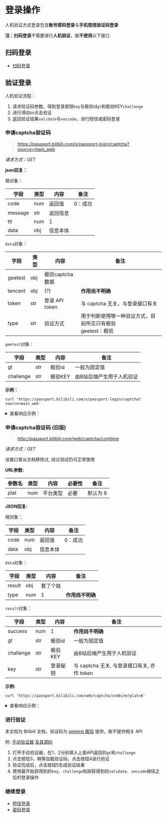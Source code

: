 # 登录操作

人机验证方式登录包含**账号密码登录**与**手机短信验证码登录**

**注：扫码登录**不需要进行**人机验证**，故**不使用**以下接口

## 扫码登录

- [扫码登录](QR.md)

## 验证登录

人机验证流程：

1. 请求验证码参数，得到登录密钥`key`与极验id`gt`和极验KEY`challenge`
2. 进行滑动or点击验证
3. 返回验证结果`validate`与`seccode`，进行短信或密码登录

### 申请captcha验证码

> https://passport.bilibili.com/x/passport-login/captcha?source=main_web

*请求方式：GET*

**json回复：**

根对象：

| 字段   | 类型 | 内容     | 备注         |
| ------ | ---- | -------- | --------- |
| code   | num  | 返回值   | 0：成功     |
| message   | str  | 返回信息   | |
| ttl   | num  | 1 |  |
| data   | obj  | 信息本体 | |

`data`对象：

| 字段      | 类型  | 内容     | 备注     |
| -------- | ----- | ------ | -------- |
| geetest   | obj   | 极验captcha数据 |  |
| tencent   | obj   | (?) | **作用尚不明确** |
| token    | str   | 登录 API token | 与 captcha 无关，与登录接口有关 |
| type     | str   | 验证方式 | 用于判断使用哪一种验证方式，目前所见只有极验<br />geetest：极验 |

`geetest`对象：

| 字段      | 类型  | 内容     | 备注     |
| -------- | ----- | ------ | -------- |
| gt | str | 极验id | 一般为固定值 |
| challenge | str | 极验KEY | 由B站后端产生用于人机验证 |

**示例：**

```shell
curl 'https://passport.bilibili.com/x/passport-login/captcha?source=main_web'
```

<details>
<summary>查看响应示例：</summary>

```json
{
    "code": 0,
    "message": "0",
    "ttl": 1,
    "data": {
        "type": "geetest",
        "token": "00fbe75cc2864ba0af969231f193a974",
        "geetest": {
            "challenge": "a57d9be17505d4a15ed84694c48fbf74",
            "gt": "ac597a4506fee079629df5d8b66dd4fe"
        },
        "tencent": {
            "appid": ""
        }
    }
}
```

</details>

### 申请captcha验证码 (旧版)

> http://passport.bilibili.com/web/captcha/combine

*请求方式：GET*

该接口曾从文档移除过, 经过测试仍可正常使用

**URL参数:**

| 参数名 | 类型 | 内容         | 必要性 | 备注 |
| ------ | ---- | ------------ | ------ | ---- |
| plat   | num  | 平台类型     | 必要   | 默认为 6 |

**JSON回复:**

根对象：

| 字段   | 类型 | 内容     | 备注         |
| ------ | ---- | -------- | --------- |
| code   | num  | 返回值   | 0：成功     |
| data   | obj  | 信息本体 | |

`data`对象：

| 字段      | 类型  | 内容     | 备注     |
| -------- | ----- | ------ | -------- |
| result   | obj   | 套了个娃 |  |
| type     | num   | 1      | **作用尚不明确** |

`result`对象：

| 字段      | 类型  | 内容     | 备注     |
| -------- | ----- | ------ | -------- |
| success | num | 1 | **作用尚不明确** |
| gt | str | 极验id | 一般为固定值 |
| challenge | str | 极验KEY | 由B站后端产生用于人机验证 |
| key | str | 登录秘钥 | 与 captcha 无关, 与登录接口有关, 亦作 token |

**示例:**

```shell
curl 'https://passport.bilibili.com/web/captcha/combine?plat=6'
```

<details>
<summary>查看响应示例：</summary>

```json
{
  "code": 0,
  "data": {
    "result": {
      "success": 1,
      "gt": "bd111e81eda1cbb9f54425aafc0908ac",
      "challenge": "2903a8eb967a1d990444cb23ea42f417",
      "key": "76fb59fbd83a4d9d816162c5156fc964"
    },
    "type": 1
  }
}
```

</details>

### 进行验证

本文档为 Bilibili 文档，验证码为 [geetest 极验](https://docs.geetest.com/sensebot/start/) 提供，故不提供相关 API

附: [手动验证器](https://kuresaru.github.io/geetest-validator/)
[及其源码](https://github.com/kuresaru/geetest-validator)

1. 打开手动验证器，在1、2分别填入上面API返回的`gt`和`challenge`
2. 点击按钮3，稍等加载验证码，点击按钮4进行验证
3. 验证完成后，点击按钮5生成验证结果
4. 使用最开始获得到的`key`、`challenge`和刚获得到的`validate`、`seccode`继续之后的登录操作


### 继续登录

- [短信登录](SMS.md)
- [密码登录](password.md)
